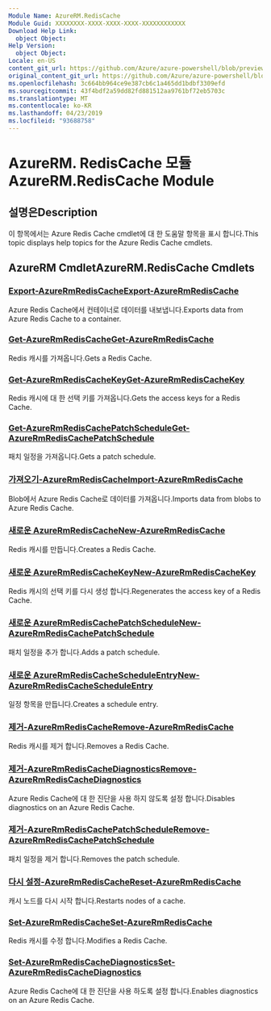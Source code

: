 ```yaml
---
Module Name: AzureRM.RedisCache
Module Guid: XXXXXXXX-XXXX-XXXX-XXXX-XXXXXXXXXXXX
Download Help Link:
  object Object: 
Help Version:
  object Object: 
Locale: en-US
content_git_url: https://github.com/Azure/azure-powershell/blob/preview/src/ResourceManager/RedisCache/Commands.RedisCache/help/AzureRM.RedisCache.md
original_content_git_url: https://github.com/Azure/azure-powershell/blob/preview/src/ResourceManager/RedisCache/Commands.RedisCache/help/AzureRM.RedisCache.md
ms.openlocfilehash: 3c664bb964ce9e387cb6c1a465dd1bdbf3309efd
ms.sourcegitcommit: 43f4bdf2a59dd82fd881512aa9761bf72eb5703c
ms.translationtype: MT
ms.contentlocale: ko-KR
ms.lasthandoff: 04/23/2019
ms.locfileid: "93688758"
---
```

# <span data-ttu-id="28370-101">AzureRM. RedisCache 모듈</span><span class="sxs-lookup"><span data-stu-id="28370-101">AzureRM.RedisCache Module</span></span>
## <span data-ttu-id="28370-102">설명은</span><span class="sxs-lookup"><span data-stu-id="28370-102">Description</span></span>
<span data-ttu-id="28370-103">이 항목에서는 Azure Redis Cache cmdlet에 대 한 도움말 항목을 표시 합니다.</span><span class="sxs-lookup"><span data-stu-id="28370-103">This topic displays help topics for the Azure Redis Cache cmdlets.</span></span>

## <span data-ttu-id="28370-104">AzureRM Cmdlet</span><span class="sxs-lookup"><span data-stu-id="28370-104">AzureRM.RedisCache Cmdlets</span></span>
### [<span data-ttu-id="28370-105">Export-AzureRmRedisCache</span><span class="sxs-lookup"><span data-stu-id="28370-105">Export-AzureRmRedisCache</span></span>](Export-AzureRmRedisCache.md)
<span data-ttu-id="28370-106">Azure Redis Cache에서 컨테이너로 데이터를 내보냅니다.</span><span class="sxs-lookup"><span data-stu-id="28370-106">Exports data from Azure Redis Cache to a container.</span></span>

### [<span data-ttu-id="28370-107">Get-AzureRmRedisCache</span><span class="sxs-lookup"><span data-stu-id="28370-107">Get-AzureRmRedisCache</span></span>](Get-AzureRmRedisCache.md)
<span data-ttu-id="28370-108">Redis 캐시를 가져옵니다.</span><span class="sxs-lookup"><span data-stu-id="28370-108">Gets a Redis Cache.</span></span>

### [<span data-ttu-id="28370-109">Get-AzureRmRedisCacheKey</span><span class="sxs-lookup"><span data-stu-id="28370-109">Get-AzureRmRedisCacheKey</span></span>](Get-AzureRmRedisCacheKey.md)
<span data-ttu-id="28370-110">Redis 캐시에 대 한 선택 키를 가져옵니다.</span><span class="sxs-lookup"><span data-stu-id="28370-110">Gets the access keys for a Redis Cache.</span></span>

### [<span data-ttu-id="28370-111">Get-AzureRmRedisCachePatchSchedule</span><span class="sxs-lookup"><span data-stu-id="28370-111">Get-AzureRmRedisCachePatchSchedule</span></span>](Get-AzureRmRedisCachePatchSchedule.md)
<span data-ttu-id="28370-112">패치 일정을 가져옵니다.</span><span class="sxs-lookup"><span data-stu-id="28370-112">Gets a patch schedule.</span></span>

### [<span data-ttu-id="28370-113">가져오기-AzureRmRedisCache</span><span class="sxs-lookup"><span data-stu-id="28370-113">Import-AzureRmRedisCache</span></span>](Import-AzureRmRedisCache.md)
<span data-ttu-id="28370-114">Blob에서 Azure Redis Cache로 데이터를 가져옵니다.</span><span class="sxs-lookup"><span data-stu-id="28370-114">Imports data from blobs to Azure Redis Cache.</span></span>

### [<span data-ttu-id="28370-115">새로운 AzureRmRedisCache</span><span class="sxs-lookup"><span data-stu-id="28370-115">New-AzureRmRedisCache</span></span>](New-AzureRmRedisCache.md)
<span data-ttu-id="28370-116">Redis 캐시를 만듭니다.</span><span class="sxs-lookup"><span data-stu-id="28370-116">Creates a Redis Cache.</span></span>

### [<span data-ttu-id="28370-117">새로운 AzureRmRedisCacheKey</span><span class="sxs-lookup"><span data-stu-id="28370-117">New-AzureRmRedisCacheKey</span></span>](New-AzureRmRedisCacheKey.md)
<span data-ttu-id="28370-118">Redis 캐시의 선택 키를 다시 생성 합니다.</span><span class="sxs-lookup"><span data-stu-id="28370-118">Regenerates the access key of a Redis Cache.</span></span>

### [<span data-ttu-id="28370-119">새로운 AzureRmRedisCachePatchSchedule</span><span class="sxs-lookup"><span data-stu-id="28370-119">New-AzureRmRedisCachePatchSchedule</span></span>](New-AzureRmRedisCachePatchSchedule.md)
<span data-ttu-id="28370-120">패치 일정을 추가 합니다.</span><span class="sxs-lookup"><span data-stu-id="28370-120">Adds a patch schedule.</span></span>

### [<span data-ttu-id="28370-121">새로운 AzureRmRedisCacheScheduleEntry</span><span class="sxs-lookup"><span data-stu-id="28370-121">New-AzureRmRedisCacheScheduleEntry</span></span>](New-AzureRmRedisCacheScheduleEntry.md)
<span data-ttu-id="28370-122">일정 항목을 만듭니다.</span><span class="sxs-lookup"><span data-stu-id="28370-122">Creates a schedule entry.</span></span>

### [<span data-ttu-id="28370-123">제거-AzureRmRedisCache</span><span class="sxs-lookup"><span data-stu-id="28370-123">Remove-AzureRmRedisCache</span></span>](Remove-AzureRmRedisCache.md)
<span data-ttu-id="28370-124">Redis 캐시를 제거 합니다.</span><span class="sxs-lookup"><span data-stu-id="28370-124">Removes a Redis Cache.</span></span>

### [<span data-ttu-id="28370-125">제거-AzureRmRedisCacheDiagnostics</span><span class="sxs-lookup"><span data-stu-id="28370-125">Remove-AzureRmRedisCacheDiagnostics</span></span>](Remove-AzureRmRedisCacheDiagnostics.md)
<span data-ttu-id="28370-126">Azure Redis Cache에 대 한 진단을 사용 하지 않도록 설정 합니다.</span><span class="sxs-lookup"><span data-stu-id="28370-126">Disables diagnostics on an Azure Redis Cache.</span></span>

### [<span data-ttu-id="28370-127">제거-AzureRmRedisCachePatchSchedule</span><span class="sxs-lookup"><span data-stu-id="28370-127">Remove-AzureRmRedisCachePatchSchedule</span></span>](Remove-AzureRmRedisCachePatchSchedule.md)
<span data-ttu-id="28370-128">패치 일정을 제거 합니다.</span><span class="sxs-lookup"><span data-stu-id="28370-128">Removes the patch schedule.</span></span>

### [<span data-ttu-id="28370-129">다시 설정-AzureRmRedisCache</span><span class="sxs-lookup"><span data-stu-id="28370-129">Reset-AzureRmRedisCache</span></span>](Reset-AzureRmRedisCache.md)
<span data-ttu-id="28370-130">캐시 노드를 다시 시작 합니다.</span><span class="sxs-lookup"><span data-stu-id="28370-130">Restarts nodes of a cache.</span></span>

### [<span data-ttu-id="28370-131">Set-AzureRmRedisCache</span><span class="sxs-lookup"><span data-stu-id="28370-131">Set-AzureRmRedisCache</span></span>](Set-AzureRmRedisCache.md)
<span data-ttu-id="28370-132">Redis 캐시를 수정 합니다.</span><span class="sxs-lookup"><span data-stu-id="28370-132">Modifies a Redis Cache.</span></span>

### [<span data-ttu-id="28370-133">Set-AzureRmRedisCacheDiagnostics</span><span class="sxs-lookup"><span data-stu-id="28370-133">Set-AzureRmRedisCacheDiagnostics</span></span>](Set-AzureRmRedisCacheDiagnostics.md)
<span data-ttu-id="28370-134">Azure Redis Cache에 대 한 진단을 사용 하도록 설정 합니다.</span><span class="sxs-lookup"><span data-stu-id="28370-134">Enables diagnostics on an Azure Redis Cache.</span></span>

